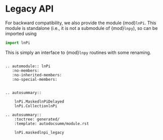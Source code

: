 # Legacy API

For backward compatibility, we also provide the module {mod}`lnPi`. This module
is standalone (i.e., it is not a submodule of {mod}`lnpy`), so can be imported
using

```python
import lnPi
```

This is simply an interface to {mod}`lnpy` routines with some renaming.

```{eval-rst}

.. automodule:: lnPi
   :no-members:
   :no-inherited-members:
   :no-special-members:


.. autosummary::

    lnPi.MaskedlnPiDelayed
    lnPi.CollectionlnPi

.. autosummary::
    :toctree: generated/
    :template: autodocsumm/module.rst

    lnPi.maskedlnpi_legacy


```
